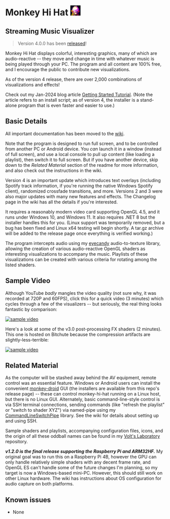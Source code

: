 # Monkey Hi Hat <img src="https://github.com/MV10/volts-laboratory/blob/master/misc/mhh-icon.png" height="32px"/>

## **Streaming Music Visualizer**

> Version 4.0.0 has been [released](https://github.com/MV10/monkey-hi-hat/releases)!

Monkey Hi Hat displays colorful, interesting graphics, many of which are audio-reactive -- they move and change in time with whatever music is being played through your PC. The program and all content are 100% free, and I encourage the public to contribute new visualizations.

As of the version 4 release, there are over 2,000 combinations of visualizations and effects!

Check out my Jan-2024 blog article [Getting Started Tutorial](https://mcguirev10.com/2024/01/20/monkey-hi-hat-getting-started-tutorial.html). (Note the article refers to an install script; as of version 4, the installer is a stand-alone program that is even faster and easier to use.)

## Basic Details

All important documentation has been moved to the [wiki](https://github.com/MV10/monkey-hi-hat/wiki).

Note that the program is designed to run full screen, and to be controlled from another PC or Android device. You _can_ launch it in a window (instead of full screen), and use a local console to pull up content (like loading a playlist), then switch it to full screen. But if you have another device, skip down to the _Related Material_ section of the readme for more information, and also check out the instructions in the wiki.

Version 4 is an important update which introduces text overlays (including Spotify track information, if you're running the native Windows Spotify client), randomized crossfade transitions, and more. Versions 2 and 3 were also major updates with many new features and effects. The Changelog page in the wiki has all the details if you're interested.

It requires a reasonably modern video card supporting OpenGL 4.5, and it runs under Windows 10, and Windows 11. It also requires .NET 8 but the installer handles this for you. (Linux support was temporarily removed, but a bug has been fixed and Linux x64 testing will begin shortly. A tar.gz archive will be added to the release page once everything is verified working.)

The program intercepts audio using my [eyecandy](https://github.com/MV10/eyecandy) audio-to-texture library, allowing the creation of various audio-reactive OpenGL shaders as interesting visualizations to accompany the music. Playlists of these visualizations can be created with various criteria for rotating among the listed shaders.

## Sample Video

Although YouTube _badly_ mangles the video quality (not sure why, it was recorded at 720P and 60FPS), click this for a quick video (3 minutes) which cycles through a few of the visualizers -- but seriously, the real thing looks fantastic by comparison:

[![sample video](http://img.youtube.com/vi/YTmhQm-1bwU/0.jpg)](https://youtu.be/YTmhQm-1bwU)

Here's a look at some of the v3.0 post-processing FX shaders (2 minutes). This one is hosted on Bitchute because the compression artifacts are slightly-less-terrible:

[![sample video](http://img.youtube.com/vi/z9536ebpJDs/0.jpg)](https://www.bitchute.com/video/2sIdHZxskwdN/)

## Related Material

As the computer will be stashed away behind the AV equipment, remote control was an essential feature. Windows or Android users can install the convenient [monkey-droid](https://github.com/MV10/monkey-droid) GUI (the installers are available from this repo's release page) -- these can control monkey-hi-hat running on a Linux host, but there is no Linux GUI. Alternately, basic command-line-style control is via SSH terminal connections, sending commands (like "refresh the playlist" or "switch to shader XYZ") via named-pipe using my [CommandLineSwitchPipe](https://github.com/MV10/CommandLineSwitchPipe) library. See the wiki for details about setting up and using SSH.

Sample shaders and playlists, accompanying configuration files, icons, and the origin of all these oddball names can be found in my [Volt's Laboratory](https://github.com/MV10/volts-laboratory) repository.

_**v1.2.0 is the final release supporting the Raspberry Pi and ARM32HF.**_ My original goal was to run this on a Raspberry Pi 4B, however the GPU can only handle relatively simple shaders with any decent frame rate, and OpenGL ES can't handle some of the future changes I'm planning, so my target is now a Windows-based mini-PC. However, this should still work on other Linux hardware. The wiki has instructions about OS configuration for audio capture on both platforms.

## Known issues

* None

